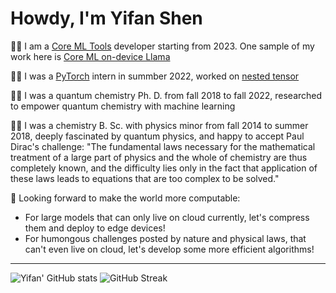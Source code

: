 # Howdy, I'm Yifan Shen

👨‍💻 I am a [Core ML Tools](https://github.com/apple/coremltools) developer starting from 2023. One sample of my work here is [Core ML on-device Llama](https://machinelearning.apple.com/research/core-ml-on-device-llama)

👨‍💻 I was a [PyTorch](https://github.com/pytorch/pytorch) intern in summber 2022, worked on [nested tensor](https://pytorch.org/tutorials/prototype/nestedtensor)

👨‍🎓 I was a quantum chemistry Ph. D. from fall 2018 to fall 2022, researched to empower quantum chemistry with machine learning

👨‍🎓 I was a chemistry B. Sc. with physics minor from fall 2014 to summer 2018, deeply fascinated by quantum physics, and happy to accept Paul Dirac's challenge: "The fundamental laws necessary for the mathematical treatment of a large part of physics and the whole of chemistry are thus completely known, and the difficulty lies only in the fact that application of these laws leads to equations that are too complex to be solved."

🔭 Looking forward to make the world more computable:
* For large models that can only live on cloud currently, let's compress them and deploy to edge devices!
* For humongous challenges posted by nature and physical laws, that can't even live on cloud, let's develop some more efficient algorithms!


---

![Yifan' GitHub stats](https://github-readme-stats.vercel.app/api?username=YifanShenSZ&count_private=true&show_icons=true&theme=nord)
![GitHub Streak](https://github-readme-streak-stats.herokuapp.com/?user=YifanShenSZ&theme=nord)

<!--
**YifanShenSZ/YifanShenSZ** is a ✨ _special_ ✨ repository because its `README.md` (this file) appears on your GitHub profile.

Here are some ideas to get you started:

- 🔭 I’m currently working on ...
- 🌱 I’m currently learning ...
- 👯 I’m looking to collaborate on ...
- 🤔 I’m looking for help with ...
- 💬 Ask me about ...
- 📫 How to reach me: ...
- 😄 Pronouns: ...
- ⚡ Fun fact: ...
-->
